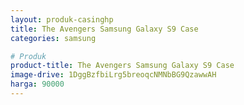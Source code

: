 ```yaml
---
layout: produk-casinghp
title: The Avengers Samsung Galaxy S9 Case
categories: samsung

# Produk
product-title: The Avengers Samsung Galaxy S9 Case
image-drive: 1DggBzfbiLrg5breoqcNMNbBG9QzawwAH
harga: 90000
---
```

